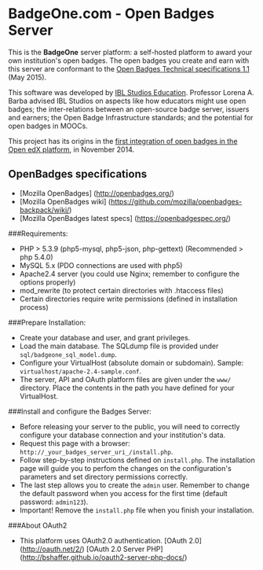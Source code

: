 BadgeOne.com - Open Badges Server
====================================

This is the **BadgeOne** server platform: a self-hosted platform to award your own institution's open badges. 
The open badges you create and earn with this server are conformant to the [Open Badges Technical specifications 1.1](https://openbadgespec.org) (May 2015).

This software was developed by [IBL Studios Education](http://iblstudios.com/). Professor Lorena A. Barba advised IBL Studios on aspects like how educators might use open badges; the inter-relations between an open-source badge server, issuers and earners; the Open Badge Infrastructure standards; and the potential for open badges in MOOCs.

This project has its origins in the [first integration of open badges in the Open edX platform](http://iblstudios.com/first-integration-of-open-badges-on-open-edx-supported-by-edxs-ceo/), in November 2014.

## OpenBadges specifications
* [Mozilla OpenBadges] (http://openbadges.org/)
* [Mozilla OpenBadges wiki] (https://github.com/mozilla/openbadges-backpack/wiki/)
* [Mozilla OpenBadges latest specs] (https://openbadgespec.org/)

###Requirements:
* PHP > 5.3.9 (php5-mysql, php5-json, php-gettext) (Recommended > php 5.4.0)
* MySQL 5.x (PDO connections are used with php5)
* Apache2.4 server (you could use Nginx; remember to configure the options properly)
* mod_rewrite (to protect certain directories with .htaccess files)
* Certain directories require write permissions (defined in installation process)

###Prepare Installation:
* Create your database and user, and grant privileges.
* Load the main database. The SQLdump file is provided under `sql/badgeone_sql_model.dump`.
* Configure your VirtualHost (absolute domain or subdomain). Sample: `virtualhost/apache-2.4-sample.conf`.
* The server, API and OAuth platform files are given under the `www/` directory. Place the contents
  in the path you have defined for your VirtualHost.

###Install and configure the Badges Server:
* Before releasing your server to the public, you will need to correctly configure your database connection
  and your institution's data.
* Request this page with a browser: `http://_your_badges_server_uri_/install.php`.
* Follow step-by-step instructions defined on `install.php`. The installation page will guide you 
  to perfom the changes on the configuration's parameters and set directory permissions correctly.
* The last step allows you to create the `admin` user. Remember to change the default password when you
  access for the first time (default password: `admin123`).
* Important! Remove the `install.php` file when you finish your installation.

###About OAuth2
* This platform uses OAuth2.0 authentication.
   [OAuth 2.0] (http://oauth.net/2/)
   [OAuth 2.0 Server PHP] (http://bshaffer.github.io/oauth2-server-php-docs/)

